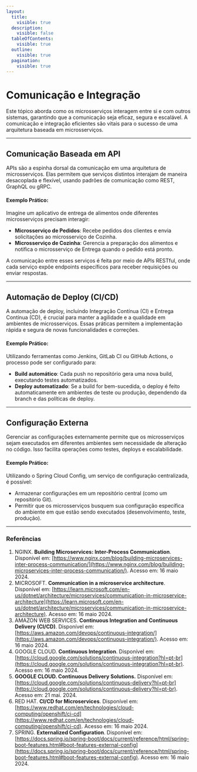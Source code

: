 ```yaml
---
layout:
  title:
    visible: true
  description:
    visible: false
  tableOfContents:
    visible: true
  outline:
    visible: true
  pagination:
    visible: true
---
```


# Comunicação e Integração

Este tópico aborda como os microsserviços interagem entre si e com outros sistemas, garantindo que a comunicação seja eficaz, segura e escalável. A comunicação e integração eficientes são vitais para o sucesso de uma arquitetura baseada em microsserviços.

***

## Comunicação Baseada em API

APIs são a espinha dorsal da comunicação em uma arquitetura de microsserviços. Elas permitem que serviços distintos interajam de maneira desacoplada e flexível, usando padrões de comunicação como REST, GraphQL ou gRPC.

#### Exemplo Prático:

Imagine um aplicativo de entrega de alimentos onde diferentes microsserviços precisam interagir:

* **Microsserviço de Pedidos**: Recebe pedidos dos clientes e envia solicitações ao microsserviço de Cozinha.
* **Microsserviço de Cozinha**: Gerencia a preparação dos alimentos e notifica o microsserviço de Entrega quando o pedido está pronto.

A comunicação entre esses serviços é feita por meio de APIs RESTful, onde cada serviço expõe endpoints específicos para receber requisições ou enviar respostas.

***

## Automação de Deploy (CI/CD)

A automação de deploy, incluindo Integração Contínua (CI) e Entrega Contínua (CD), é crucial para manter a agilidade e a qualidade em ambientes de microsserviços. Essas práticas permitem a implementação rápida e segura de novas funcionalidades e correções.

#### Exemplo Prático:

Utilizando ferramentas como Jenkins, GitLab CI ou GitHub Actions, o processo pode ser configurado para:

* **Build automático**: Cada push no repositório gera uma nova build, executando testes automatizados.
* **Deploy automatizado**: Se a build for bem-sucedida, o deploy é feito automaticamente em ambientes de teste ou produção, dependendo da branch e das políticas de deploy.

***

## Configuração Externa

Gerenciar as configurações externamente permite que os microsserviços sejam executados em diferentes ambientes sem necessidade de alteração no código. Isso facilita operações como testes, deploys e escalabilidade.

#### Exemplo Prático:

Utilizando o Spring Cloud Config, um serviço de configuração centralizada, é possível:

* Armazenar configurações em um repositório central (como um repositório Git).
* Permitir que os microsserviços busquem sua configuração específica do ambiente em que estão sendo executados (desenvolvimento, teste, produção).

***

### Referências

1. NGINX. **Building Microservices: Inter-Process Communication**. Disponível em: [https://www.nginx.com/blog/building-microservices-inter-process-communication/](https://www.nginx.com/blog/building-microservices-inter-process-communication/). Acesso em: 16 maio 2024.
2. MICROSOFT. **Communication in a microservice architecture**. Disponível em: [https://learn.microsoft.com/en-us/dotnet/architecture/microservices/communication-in-microservice-architecture](https://learn.microsoft.com/en-us/dotnet/architecture/microservices/communication-in-microservice-architecture). Acesso em: 16 maio 2024.
3. AMAZON WEB SERVICES. **Continuous Integration and Continuous Delivery (CI/CD)**. Disponível em: [https://aws.amazon.com/devops/continuous-integration/](https://aws.amazon.com/devops/continuous-integration/). Acesso em: 16 maio 2024.
4. GOOGLE CLOUD. **Continuous Integration**. Disponível em: [https://cloud.google.com/solutions/continuous-integration?hl=pt-br](https://cloud.google.com/solutions/continuous-integration?hl=pt-br). Acesso em: 16 maio 2024.
5. **GOOGLE CLOUD. Continuous Delivery Solutions.** Disponível em: [https://cloud.google.com/solutions/continuous-delivery?hl=pt-br](https://cloud.google.com/solutions/continuous-delivery?hl=pt-br). Acesso em: 21 mai. 2024.
6. RED HAT. **CI/CD for Microservices**. Disponível em: [https://www.redhat.com/en/technologies/cloud-computing/openshift/ci-cd](https://www.redhat.com/en/technologies/cloud-computing/openshift/ci-cd). Acesso em: 16 maio 2024.
7. SPRING. **Externalized Configuration**. Disponível em: [https://docs.spring.io/spring-boot/docs/current/reference/html/spring-boot-features.html#boot-features-external-config](https://docs.spring.io/spring-boot/docs/current/reference/html/spring-boot-features.html#boot-features-external-config). Acesso em: 16 maio 2024.

